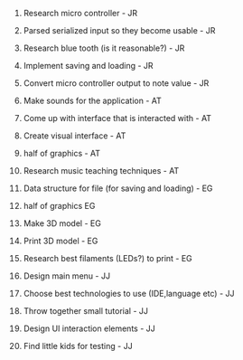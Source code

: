 1) Research micro controller - JR
2) Parsed serialized input so they become usable - JR
3) Research blue tooth (is it reasonable?) - JR
4) Implement saving and loading - JR
5) Convert micro controller output to note value - JR

1) Make sounds for the application - AT
2) Come up with interface that is interacted with - AT
3) Create visual interface - AT
4) half of graphics - AT
5) Research music teaching techniques - AT

1) Data structure for file (for saving and loading) - EG
2) half of graphics EG
4) Make 3D model - EG
4) Print 3D model - EG
5) Research best filaments (LEDs?) to print - EG

1) Design main menu - JJ
2) Choose best technologies to use (IDE,language etc) - JJ
3) Throw together small tutorial - JJ
4) Design UI interaction elements - JJ
5) Find little kids for testing - JJ
